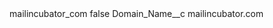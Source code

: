 <?xml version="1.0" encoding="UTF-8"?>
<CustomMetadata xmlns="http://soap.sforce.com/2006/04/metadata" xmlns:xsi="http://www.w3.org/2001/XMLSchema-instance" xmlns:xsd="http://www.w3.org/2001/XMLSchema">
    <label>mailincubator_com</label>
    <protected>false</protected>
    <values>
        <field>Domain_Name__c</field>
        <value xsi:type="xsd:string">mailincubator.com</value>
    </values>
</CustomMetadata>

